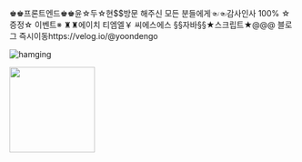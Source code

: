 ♚♚프론트엔드♚♚윤☆두☆현$$방문 해주신 모든 분들에게☜☜감사인사 100% ☆증정☆ 이벤트※ ♜♜에이치 티엠엘￥ 씨에스에스 §§자바§§★스크립트★@@@ 블로그 즉시이동https://velog.io/@yoondengo

![hamging](https://i.pinimg.com/originals/45/f9/5b/45f95bc808e40bafb40bb4145ac01c14.jpg#style=max-width:100px;)

<img src="https://i.pinimg.com/originals/45/f9/5b/45f95bc808e40bafb40bb4145ac01c14.jp" width = "150"/>
